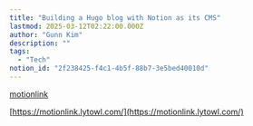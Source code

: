 ```yaml
---
title: "Building a Hugo blog with Notion as its CMS"
lastmod: 2025-03-12T02:22:00.000Z
author: "Gunn Kim"
description: ""
tags:
  - "Tech"
notion_id: "2f238425-f4c1-4b5f-88b7-3e5bed40010d"
---
```



[motionlink](https://motionlink.lytowl.com/)

[https://motionlink.lytowl.com/](https://motionlink.lytowl.com/)




